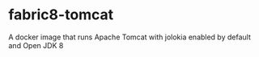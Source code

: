 # fabric8-tomcat
A docker image that runs Apache Tomcat with jolokia enabled by default and Open JDK 8
